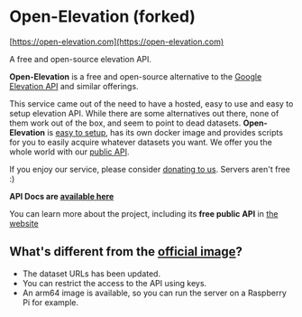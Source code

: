 # Open-Elevation (forked)

[https://open-elevation.com](https://open-elevation.com)

A free and open-source elevation API.

**Open-Elevation** is a free and open-source alternative to the [Google Elevation API](https://developers.google.com/maps/documentation/elevation/start) and similar offerings.

This service came out of the need to have a hosted, easy to use and easy to setup elevation API. While there are some alternatives out there, none of them work out of the box, and seem to point to dead datasets. **Open-Elevation** is [easy to setup](https://github.com/cl00e9ment/open-elevation/blob/master/docs/host-your-own.md), has its own docker image and provides scripts for you to easily acquire whatever datasets you want. We offer you the whole world with our [public API](https://github.com/cl00e9ment/open-elevation/blob/master/docs/api.md).

If you enjoy our service, please consider [donating to us](https://open-elevation.com#donate). Servers aren't free :)

**API Docs are [available here](https://github.com/cl00e9ment/open-elevation/blob/master/docs/api.md)**

You can learn more about the project, including its **free public API** in [the website](https://open-elevation.com)

## What's different from the [official image](https://hub.docker.com/r/openelevation/open-elevation)?

- The dataset URLs has been updated.
- You can restrict the access to the API using keys.
- An arm64 image is available, so you can run the server on a Raspberry Pi for example.
